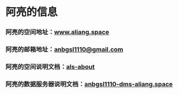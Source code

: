 # 阿亮的信息
### 阿亮的空间地址：www.aliang.space
### 阿亮的邮箱地址：anbgsl1110@gmail.com
### 阿亮的空间说明文档：[als-about](https://github.com/anbgsl1110/anbgsl1110.github.io/tree/master/als-about.org)
### 阿亮的数据服务器说明文档：[anbgsl1110-dms-aliang.space](https://github.com/anbgsl1110/anbgsl1110.github.io/tree/master/anbgsl1110-dms-aliang.space.org)
